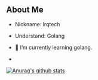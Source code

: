 ## About Me


- Nickname: lrqtech

- Understand: Golang

- 🌱 I’m currently learning golang.

- 
  
[![Anurag's github stats](https://github-readme-stats.vercel.app/api?username=lrqtech&theme=dracula)](https://github.com/lrqtech)
